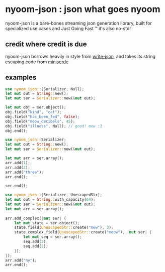 # nyoom-json : json what goes nyoom

nyoom-json is a bare-bones streaming json generation library, built for specialized use cases and Just Going Fast :tm:
it's also no-std!

## credit where credit is due

nyoom-json borrows heavily in style from [write-json](https://github.com/matklad/write-json), and takes its string escaping code from [miniserde](https://github.com/dtolnay/miniserde)

## examples
```rust
use nyoom_json::{Serializer, Null};
let mut out = String::new();
let mut ser = Serializer::new(&mut out);

let mut obj = ser.object();
obj.field("kind", "cat");
obj.field("has_been_fed", false);
obj.field("meow_decibels", 45);
obj.field("illness", Null); // good! mew :3
obj.end();
```

```rust
use nyoom_json::Serializer;
let mut out = String::new();
let mut ser = Serializer::new(&mut out);

let mut arr = ser.array();
arr.add(1);
arr.add(2);
arr.add("three");
arr.end();

ser.end();
```

```rust
use nyoom_json::{Serializer, UnescapedStr};
let mut out = String::with_capacity(64);
let mut ser = Serializer::new(&mut out);
let mut arr = ser.array();
    
arr.add_complex(|mut ser| {
    let mut state = ser.object();
    state.field(UnescapedStr::create("mew"), 3);
    state.complex_field(UnescapedStr::create("meow"), |mut ser| {
        let mut seq = ser.array();
        seq.add(3);
        seq.add(2);
    });
});
arr.add("ny");
arr.end();
```

